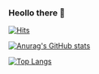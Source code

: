 ### Heollo there 👋 
[![Hits](https://hits.seeyoufarm.com/api/count/incr/badge.svg?url=https%3A%2F%2Fgithub.com%2FHyundeokPark&count_bg=%23050505&title_bg=%23608CD7&icon=waze.svg&icon_color=%23E7E7E7&title=hits&edge_flat=false)](https://hits.seeyoufarm.com)


[![Anurag's GitHub stats](https://github-readme-stats.vercel.app/api?username=HyundeokPark)](https://github.com/anuraghazra/github-readme-stats)

[![Top Langs](https://github-readme-stats.vercel.app/api/top-langs/?username=HyundeokPark)](https://github.com/anuraghazra/github-readme-stats)



<!--
**HyundeokPark/HyundeokPark** is a ✨ _special_ ✨ repository because its `README.md` (this file) appears on your GitHub profile.

Here are some ideas to get you started:

- 🔭 I’m currently working on ...
- 🌱 I’m currently learning ...
- 👯 I’m looking to collaborate on ...
- 🤔 I’m looking for help with ...
- 💬 Ask me about ...
- 📫 How to reach me: ...
- 😄 Pronouns: ...
- ⚡ Fun fact: ...
-->
